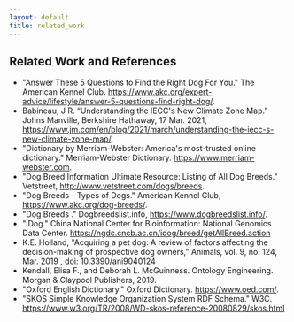 ```yaml
---
layout: default
title: related_work
---
```


## Related Work and References

- "Answer These 5 Questions to Find the Right Dog For You." The American Kennel Club. https://www.akc.org/expert-advice/lifestyle/answer-5-questions-find-right-dog/.
- Babineau, J R. “Understanding the IECC's New Climate Zone Map.” Johns Manville, Berkshire Hathaway, 17 Mar. 2021, https://www.jm.com/en/blog/2021/march/understanding-the-iecc-s-new-climate-zone-map/.
- "Dictionary by Merriam-Webster: America's most-trusted online dictionary." Merriam-Webster Dictionary. https://www.merriam-webster.com.
- "Dog Breed Information Ultimate Resource: Listing of All Dog Breeds." Vetstreet, http://www.vetstreet.com/dogs/breeds.
- "Dog Breeds - Types of Dogs." American Kennel Club, https://www.akc.org/dog-breeds/.
- "Dog Breeds ." Dogbreedslist.info, https://www.dogbreedslist.info/.
- "iDog." China National Center for Bioinformation: National Genomics Data Center. https://ngdc.cncb.ac.cn/idog/breed/getAllBreed.action
- K.E. Holland, "Acquiring a pet dog: A review of factors affecting the decision-making of prospective dog owners," Animals, vol. 9, no. 124, Mar. 2019 , doi: 10.3390/ani9040124
- Kendall, Elisa F., and Deborah L. McGuinness. Ontology Engineering. Morgan & Claypool Publishers, 2019. 
- "Oxford English Dictionary." Oxford Dictionary. https://www.oed.com/.
- "SKOS Simple Knowledge Organization System RDF Schema." W3C. https://www.w3.org/TR/2008/WD-skos-reference-20080829/skos.html
